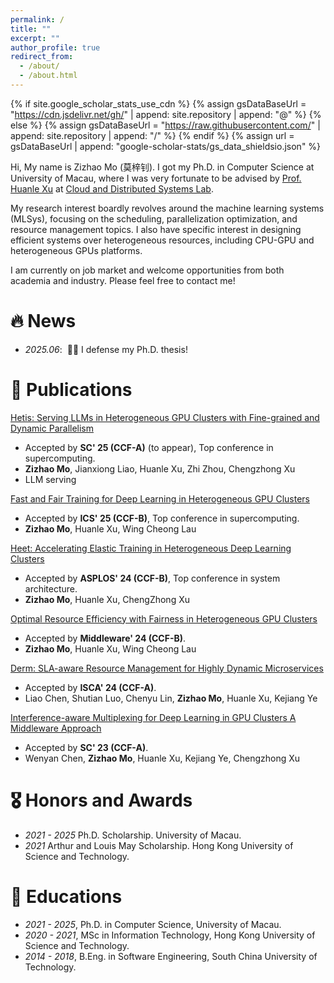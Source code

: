 ```yaml
---
permalink: /
title: ""
excerpt: ""
author_profile: true
redirect_from: 
  - /about/
  - /about.html
---
```


{% if site.google_scholar_stats_use_cdn %}
{% assign gsDataBaseUrl = "https://cdn.jsdelivr.net/gh/" | append: site.repository | append: "@" %}
{% else %}
{% assign gsDataBaseUrl = "https://raw.githubusercontent.com/" | append: site.repository | append: "/" %}
{% endif %}
{% assign url = gsDataBaseUrl | append: "google-scholar-stats/gs_data_shieldsio.json" %}

<span class='anchor' id='about-me'></span>

Hi, My name is Zizhao Mo (莫梓钊). I got my Ph.D. in Computer Science at University of Macau, where I was very fortunate to be advised by <a href="https://www.fst.um.edu.mo/personal/huanlexu/">Prof. Huanle Xu</a> at <a href="https://cds-macau.github.io/">Cloud and Distributed Systems Lab</a>. 

My research interest boardly revolves around the machine learning systems (MLSys), focusing on the scheduling, parallelization optimization, and resource management topics. I also have specific interest in designing efficient systems over heterogeneous resources, including CPU-GPU and heterogeneous GPUs platforms. 

I am currently on job market and welcome opportunities from both academia and industry. Please feel free to contact me!


# 🔥 News
- *2025.06*: &nbsp;🎉🎉 I defense my Ph.D. thesis! 

# 📝 Publications 

[Hetis: Serving LLMs in Heterogeneous GPU Clusters with Fine-grained and Dynamic Parallelism](https://cds-macau.github.io/publication/conference-paper/hetis/)
- Accepted by **SC' 25 (CCF-A)** (to appear), Top conference in supercomputing.
- **Zizhao Mo**, Jianxiong Liao, Huanle Xu, Zhi Zhou, Chengzhong Xu
- LLM serving

[Fast and Fair Training for Deep Learning in Heterogeneous GPU Clusters](https://cds-macau.github.io/publication/conference-paper/fft/)
- Accepted by **ICS' 25 (CCF-B)**, Top conference in supercomputing.
- **Zizhao Mo**, Huanle Xu, Wing Cheong Lau

[Heet: Accelerating Elastic Training in Heterogeneous Deep Learning Clusters](https://dl.acm.org/doi/10.1145/3620665.3640375)
- Accepted by **ASPLOS' 24 (CCF-B)**, Top conference in system architecture.
- **Zizhao Mo**, Huanle Xu, ChengZhong Xu

[Optimal Resource Efficiency with Fairness in Heterogeneous GPU Clusters](https://dl.acm.org/doi/10.1145/3652892.3654792)
- Accepted by **Middleware' 24 (CCF-B)**.
- **Zizhao Mo**, Huanle Xu, Wing Cheong Lau

[Derm: SLA-aware Resource Management for Highly Dynamic Microservices](https://ieeexplore.ieee.org/document/10609698)
- Accepted by **ISCA' 24 (CCF-A)**.
- Liao Chen, Shutian Luo, Chenyu Lin, **Zizhao Mo**, Huanle Xu, Kejiang Ye

[Interference-aware Multiplexing for Deep Learning in GPU Clusters A Middleware Approach](https://dl.acm.org/doi/10.1145/3581784.3607060)
- Accepted by **SC' 23 (CCF-A)**.
- Wenyan Chen, **Zizhao Mo**, Huanle Xu, Kejiang Ye, Chengzhong Xu

# 🎖 Honors and Awards
- *2021 - 2025* Ph.D. Scholarship. University of Macau. 
- *2021* Arthur and Louis May Scholarship. Hong Kong University of Science and Technology. 

# 📖 Educations
- *2021 - 2025*, Ph.D. in Computer Science, University of Macau.
- *2020 - 2021*, MSc in Information Technology, Hong Kong University of Science and Technology.
- *2014 - 2018*, B.Eng. in Software Engineering, South China University of Technology.
